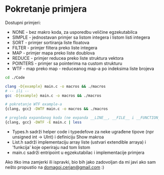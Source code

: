 Pokretanje primjera
===================

Dostupni primjeri:
- NONE - bez makro koda, za usporedbu veličine egzekutabilca
- SIMPLE - jednostavan primjer sa listom integera i listom listi integera
- SORT - primjer sortiranja liste floatova
- FILTER - primjer filtera preko liste integera
- MAP - primjer mapa preko liste doublova
- REDUCE - primjer reducea preko liste struktura vektora
- POINTERS - primjer sa pointerima na custom strukturu
- WTF - map preko map - reduceanog map-a po indeksima liste brojeva

```sh
cd ./Code

clang -D{example} main.c -o macros && ./macros
# -- ili --
gcc -D{example} main.c -o macros && ./macros

# pokretanje WTF example-a
{clang, gcc} -DWTF main.c -o macros && ./macros

# pregleda expandanog koda (ne expanda __LINE__, __FILE__ i __FUNCTION__)
{clang, gcc} -DWTF -E main.c | less
```

- Types.h sadrži helper code i typedefove za neke ugrađene tipove (npr unsigned int -> UInt) i definiciju Show makroa
- List.h sadrži implementaciju array liste (ustvari extendible arraya) i 'funkcija' koje operiraju nad tom listom
- main.c sadrži entripoint u egzekutabilac i implementacije primjera


Ako itko ima zamjerki ili ispravki, bio bih jako zadovoljan da mi javi ako sam nešto propustio na domagoj.cerjan@gmail.com :)